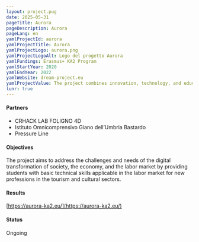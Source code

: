 ```yaml
---
layout: project.pug
date: 2025-05-31
pageTitle: Aurora
pageDescription: Aurora
pageLang: en
yamlProjectId: aurora
yamlProjectTitle: Aurora
yamlProjectLogo: aurora.png
yamlProjectLogoAlt: Logo del progetto Aurora
yamlFundings: Erasmus+ KA2 Program
yamlStartYear: 2020
yamlEndYear: 2022
yamlWebsite: dream-project.eu
yamlProjectValue: The project combines innovation, technology, and education to enhance territorial attractiveness through augmented reality (AR). Designed to bridge the gap between educational offerings and local market needs, AURORA provides open educational resources (OER) that integrate AR technologies into vocational training and the promotion of cultural heritage.
lunr: true
---
```

									
#### Partners

* CRHACK LAB FOLIGNO 4D  
* Istituto Omnicomprensivo Giano dell’Umbria Bastardo  
* Pressure Line

#### Objectives  
The project aims to address the challenges and needs of the digital transformation of society, the economy, and the labor market by providing students with basic technical skills applicable in the labor market for new professions in the tourism and cultural sectors.

#### Results  
[https://aurora-ka2.eu/](https://aurora-ka2.eu/)

#### Status  
Ongoing